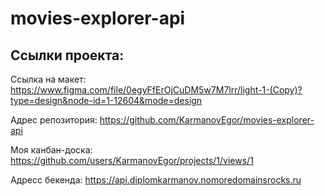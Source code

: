# movies-explorer-api



## Ссылки проекта:
Ссылка на макет: https://www.figma.com/file/0egyFfErOjCuDM5w7M7lrr/light-1-(Copy)?type=design&node-id=1-12604&mode=design

Адрес репозитория: https://github.com/KarmanovEgor/movies-explorer-api

Моя канбан-доска: https://github.com/users/KarmanovEgor/projects/1/views/1

Адресс бекенда: https://api.diplomkarmanov.nomoredomainsrocks.ru

